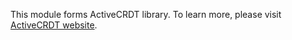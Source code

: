 This module forms ActiveCRDT library. To learn more, please visit [ActiveCRDT website](https://crdt.activej.io).